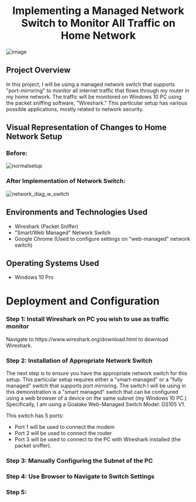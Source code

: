 
<h1 align="center">Implementing a Managed Network Switch to Monitor All Traffic on Home Network</h1>

![image](https://github.com/user-attachments/assets/4e26b68d-1817-49a9-b553-5f08876c22a8)


<h2>Project Overview</h2>
In this project, I will be using a managed network switch that supports "port-mirroring" to monitor all internet traffic that flows through my router in my home network. The traffic will be monitored on Windows 10 PC using the packet sniffing software, "Wireshark." This particular setup has various possible applications, mostly related to network security.<br />


<h2>Visual Representation of Changes to Home Network Setup</h2>

<h3>Before:</h3>

![normalsetup](https://github.com/user-attachments/assets/cb9e02d9-5be2-49ad-94ba-127c2725463c)

<h3>After Implementation of Network Switch:</h3>

![network_diag_w_switch](https://github.com/user-attachments/assets/e26ebcc9-8d42-4767-97fb-c83862ce277e)
 
<h2>Environments and Technologies Used</h2>

- Wireshark (Packet Sniffer)
- "Smart/Web Managed" Network Switch
- Google Chrome (Used to configure settings on "web-managed" network switch)

<h2>Operating Systems Used </h2>

- Windows 10 Pro

<h1>Deployment and Configuration</h1>

<h3>Step 1: Install Wireshark on PC you wish to use as traffic monitor</h3>
Navigate to https://www.wireshark.org/download.html to download Wireshark. 

<h3>Step 2: Installation of Appropriate Network Switch</h3>
The next step is to ensure you have the appropriate network switch for this setup. This particular setup requires either a "smart-managed" or a "fully managed" switch that supports port mirroring. The switch I will be using in this demonstration is a "smart managed" switch that can be configured using a web browser of a device on the same subnet (my Windows 10 PC.) Specifically, I am using a Goalake Web-Managed Switch Model: GS105 V1.

This switch has 5 ports:

- Port 1 will be used to connect the modem 
- Port 2 will be used to connect the router
- Port 3 will be used to connect to the PC with Wireshark installed (the packet sniffer).

<h3>Step 3: Manually Configuring the Subnet of the PC</h3>

<h3>Step 4: Use Browser to Navigate to Switch Settings</h3>

<h3>Step 5:</h3>
